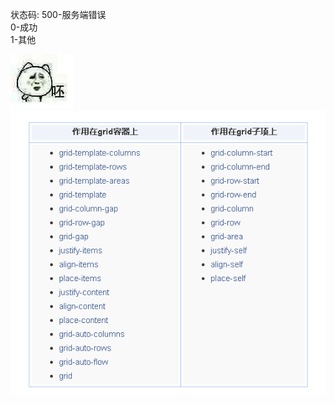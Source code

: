 状态码: 
500-服务端错误  
0-成功  
1-其他

![pei](https://github.com/missfoxs/blog/raw/master/readImgs/pei.png)
![grid](https://github.com/missfoxs/blog/raw/master/readImgs/grid.png)

>>>>>
